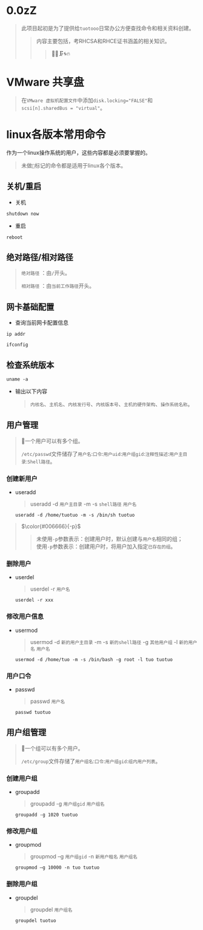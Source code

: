 # 0.0zZ
> 此项目起初是为了提供给`tuotooo`日常办公方便查找命令和相关资料创建。
>>内容主要包括，考RHCSA和RHCE证书涵盖的相关知识。
>>>:construction::rabbit::clamp::cyclone::fire:

# VMware 共享盘
> 在`VMware 虚拟机配置文件`中添加`disk.locking="FALSE"`和`scsi[n].sharedBus = "virtual"`。
# linux各版本常用命令
作为一个linux操作系统的用户，这些内容都是必须要掌握的。
>未做`🍡`标记的命令都是适用于linux各个版本。
## 关机/重启
- 关机
```
shutdown now
```
- 重启
```
reboot
```
## 绝对路径/相对路径
> `绝对路径` ：由`/`开头。
> 
> `相对路径` ：由`当前工作路径`开头。
## 网卡基础配置
- 查询当前网卡配置信息
```
ip addr
```
```
ifconfig
```
## 检查系统版本
```
uname -a
```
- 输出以下内容
  >`内核名`、`主机名`、`内核发行号`、`内核版本号`、`主机的硬件架构`、`操作系统名称`。
## 用户管理
> :mushroom:一个用户可以有多个组。
>
> `/etc/passwd`文件储存了`用户名`:`口令`:`用户uid`:`用户组gid`:`注释性描述`:`用户主目录`:`Shell路径`。
### 创建新用户

- useradd
  
  > useradd&nbsp;-d&nbsp;`用户主目录`&nbsp;-m&nbsp;-s&nbsp;`shell路径`&nbsp;`用户名`
  ```
  useradd -d /home/tuotuo -m -s /bin/sh tuotuo
  ```
>  $\color{#006666}{-p}$   
>> 未使用`-p`参数表示：创建用户时，默认创建与`用户名`相同的组；<br>
>> 使用`-p`参数表示：创建用户时，将用户加入指定`已存在的组`。
### 删除用户

- userdel

  > userdel&nbsp;-r&nbsp;`用户名`
  ```
  userdel -r xxx
  ```
### 修改用户信息

  - usermod
    
    > usermod&nbsp;-d&nbsp;`新的用户主目录`&nbsp;-m&nbsp;-s&nbsp;`新的shell路径`&nbsp;-g&nbsp;`其他用户组`&nbsp;-l&nbsp;`新的用户名`&nbsp;`用户名`
    ```
    usermod -d /home/tuo -m -s /bin/bash -g root -l tuo tuotuo
    ```
### 用户口令

- passwd

  > passwd `用户名`
  ```
  passwd tuotuo
  ```
## 用户组管理
> :mushroom:一个组可以有多个用户。
>
> `/etc/group`文件存储了`用户组名`:`口令`:`用户组gid`:`组内用户列表`。
### 创建用户组
  - groupadd
 
    > groupadd&nbsp;-g&nbsp;`用户组gid`&nbsp;`用户组名`
    ```
    groupadd -g 1020 tuotuo
    ```
### 修改用户组
- groupmod

  > groupmod&nbsp;–g&nbsp;`用户组gid`&nbsp;-n&nbsp;`新用户租名`&nbsp;`用户组名`
    ```
    groupmod –g 10000 -n tuo tuotuo
    ```
### 删除用户组
- groupdel

  > groupdel&nbsp;`用户组名`
    ```
    groupdel tuotuo
    ```
